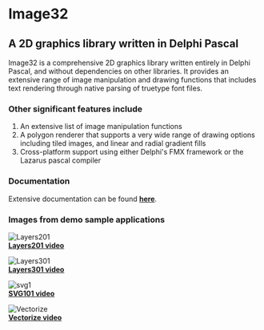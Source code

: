 # Image32

## A 2D graphics library written in Delphi Pascal

Image32 is a comprehensive 2D graphics library written entirely in Delphi Pascal, and without dependencies on other libraries. It provides an extensive range of image manipulation and drawing functions that includes text rendering through native parsing of truetype font files.<br>

### Other significant features include 
  1. An extensive list of image manipulation functions 
  2. A polygon renderer that supports a very wide range of drawing options including tiled images, and linear and radial gradient fills
  3. Cross-platform support using either Delphi's FMX framework or the Lazarus pascal compiler

### Documentation

Extensive documentation can be found [**here**](http://www.angusj.com/image32/Docs/_Body.htm).

### Images from demo sample applications

![Layers201](https://user-images.githubusercontent.com/5280692/170442888-f64c2a1b-c99d-46fa-8e76-210706b484b0.png)<br>
<a href="http://www.angusj.com/image32/Videos/layers201.mkv" target="_blank"><b>Layers201 video</b></a><br>

![Layers301](https://user-images.githubusercontent.com/5280692/170441846-6a7d6817-f1c0-4b71-a424-d696f0cd7299.png)<br>
<a href="http://www.angusj.com/image32/Videos/layers301.mkv" target="_blank"><b>Layers301 video</b></a><br>

![svg1](https://user-images.githubusercontent.com/5280692/170443316-f5c88659-c0cd-4e68-8933-ddcfd2aa4b8a.png)<br>
<a href="http://www.angusj.com/image32/Videos/svg101.mkv" target="_blank"><b>SVG101 video</b></a><br>

![Vectorize](https://user-images.githubusercontent.com/5280692/180627317-5a10f862-6070-4753-ac3d-c714dfa4dc8f.png)<br>
<a href="http://www.angusj.com/image32/Videos/vectorize.mkv" target="_blank"><b>Vectorize video</b></a><br>

